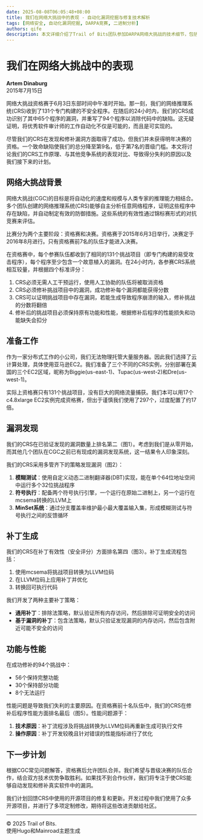 ```yaml
---
date: 2025-08-08T06:05:48+08:00
title: 我们在网络大挑战中的表现 - 自动化漏洞挖掘与修复技术解析
tags: [网络安全, 自动化漏洞挖掘, DARPA竞赛, 二进制分析]
authors: qife
description: 本文详细介绍了Trail of Bits团队参加DARPA网络大挑战的技术细节，包括其自动化漏洞挖掘系统架构、多策略混合分析方法、基于LLVM的二进制补丁生成技术，以及在性能优化方面的经验教训。
---
```


# 我们在网络大挑战中的表现

**Artem Dinaburg**  
2015年7月15日  

网络大挑战资格赛于6月3日东部时间中午准时开始。那一刻，我们的网络推理系统(CRS)收到了131个专门构建的不安全程序。在随后的24小时内，我们的CRS成功识别了其中65个程序的漏洞，并重写了94个程序以消除代码中的缺陷。这无疑证明，将优秀软件审计师的工作自动化不仅是可能的，而且是可实现的。

尽管我们的CRS在发现和修补漏洞方面取得了成功，但我们并未获得明年决赛的资格。一个致命缺陷使我们的总分降至第9名，低于第7名的晋级门槛。本文将讨论我们的CRS工作原理、与其他竞争系统的表现对比、导致得分失利的原因以及我们接下来的计划。

## 网络大挑战背景

网络大挑战(CGC)的目标是将自动化的速度和规模与人类专家的推理能力相结合。多个团队创建的网络推理系统(CRS)能够自主分析任意网络程序，证明这些程序中存在缺陷，并自动制定有效的防御措施。这些系统的有效性通过锦标赛形式的对抗竞赛来评估。

比赛分为两个主要阶段：资格赛和决赛。资格赛于2015年6月3日举行，决赛定于2016年8月进行。只有资格赛前7名的队伍才能进入决赛。

在资格赛中，每个参赛队伍都收到了相同的131个挑战项目（即专门构建的易受攻击程序），每个程序至少包含一个故意植入的漏洞。在24小时内，各参赛CRS系统相互较量，并根据四个标准评分：

1. CRS必须无需人工干预运行，使用人工协助的队伍将被取消资格
2. CRS必须修补挑战项目中的漏洞，成功修补每个漏洞都能获得分数
3. CRS可以证明挑战项目中存在漏洞，若能生成导致程序崩溃的输入，修补挑战的分数将翻倍
4. 修补后的挑战项目必须保持原有功能和性能，根据修补后程序的性能损失和功能缺失会扣分

## 准备工作

作为一家分布式工作的小公司，我们无法物理托管大量服务器。因此我们选择了云计算处理，具体使用亚马逊EC2。我们准备了三个不同的CRS实例，分别部署在美国的三个EC2区域，昵称为Biggie(us-east-1)、Tupac(us-west-2)和Dre(us-west-1)。

实际上资格赛只有131个挑战项目，没有巨大的网络流量捕获。我们本可以用17个c4.8xlarge EC2实例完成资格赛，但出于谨慎我们使用了297个，过度配置了约17倍。

## 漏洞发现

我们的CRS在已验证发现的漏洞数量上排名第二（图1）。考虑到我们是从零开始，而其他几个团队在CGC之前已有现成的漏洞发现系统，这一结果令人印象深刻。


我们的CRS采用多管齐下的策略发现漏洞（图2）：
1. **模糊测试**：使用自定义动态二进制翻译器(DBT)实现，能在单个64位地址空间中运行多个32位挑战程序
2. **符号执行**：配备两个符号执行引擎，一个运行在原始二进制上，另一个运行在mcsema转换的LLVM上
3. **MinSet系统**：通过分支覆盖率维护最小最大覆盖输入集，形成模糊测试与符号执行之间的反馈循环


## 补丁生成

我们的CRS在补丁有效性（安全评分）方面排名第四（图3）。补丁生成流程包括：
1. 使用mcsema将挑战项目转换为LLVM位码
2. 在LLVM位码上应用补丁并优化
3. 转换回可执行代码

我们开发了两种主要补丁策略：
- **通用补丁**：排除法策略，默认验证所有内存访问，然后排除可证明安全的访问
- **基于漏洞的补丁**：包含法策略，默认只验证发现漏洞的内存访问，然后包含附近可能不安全的访问


## 功能与性能

在成功修补的94个挑战中：
- 56个保持完整功能
- 30个保持部分功能
- 8个无法运行

性能问题是导致我们失利的主要原因。在资格赛前十名队伍中，我们的CRS在修补后程序性能方面排名最后（图5）。性能问题源于：
1. **技术原因**：补丁流程涉及将挑战转换为LLVM位码再重新生成可执行文件
2. **操作原因**：补丁开发较晚且针对错误的性能指标进行了优化


## 下一步计划

根据CGC常见问题解答，资格赛后允许团队合并。我们希望与晋级决赛的队伍合作，结合双方技术优势争取胜利。如果找不到合作伙伴，我们将专注于使CRS能够自动发现和修补真实软件中的漏洞。

我们计划回馈CRS中使用的开源项目的修复和更新。开发过程中我们使用了众多开源项目，并进行了多项定制修改，期待将这些改进贡献给社区。

---

© 2025 Trail of Bits.  
使用Hugo和Mainroad主题生成